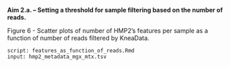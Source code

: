 **Aim 2.a. – Setting a threshold for sample filtering based on the number of reads.**

Figure 6 - Scatter plots of number of HMP2’s features per sample as a function of
number of reads filtered by KneaData.

    script: features_as_function_of_reads.Rmd
    input: hmp2_metadata_mgx_mtx.tsv
